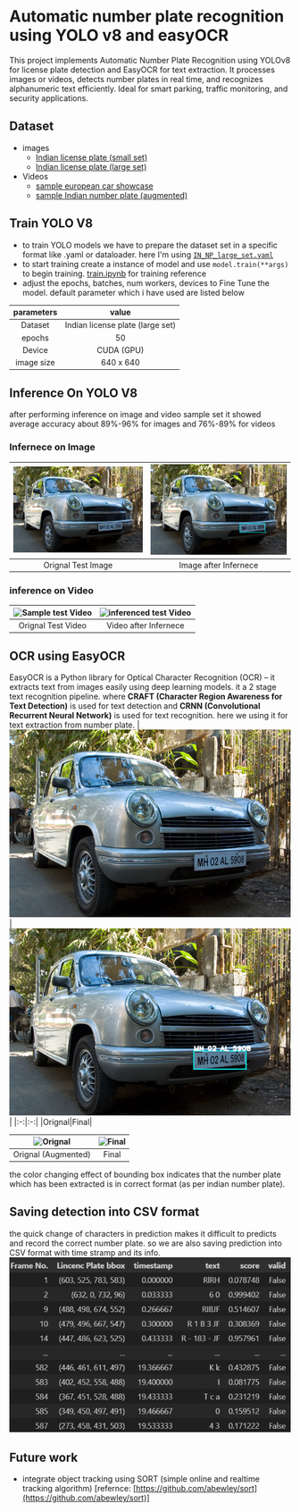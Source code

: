 # Automatic number plate recognition using YOLO v8 and easyOCR
This project implements Automatic Number Plate Recognition using YOLOv8 for license plate detection and EasyOCR for text extraction.
It processes images or videos, detects number plates in real time, and recognizes alphanumeric text efficiently.
Ideal for smart parking, traffic monitoring, and security applications.
<!-- no need sort.py but check once -->

 
## Dataset
- images
    - [Indian license plate (small set)](https://www.kaggle.com/datasets/saisirishan/indian-vehicle-dataset?select=State-wise_OLX)
    - [Indian license plate (large set)](https://www.kaggle.com/datasets/gauravsanwal/indian-license-plate)          
    <!--downloaded in Dataset folder in D drive-->
- Videos
    - [sample european car showcase](./dataset/video/demo.mp4) 
    - [sample Indian number plate (augmented)](./dataset/video/IND_demo.mp4) 
    <!-- - [traffic video](https://www.youtube.com/watch?v=MNn9qKG2UFI&list=PLcQZGj9lFR7y5WikozDSrdk6UCtAnM9mB) -->

## Train YOLO V8
- to train YOLO models we have to prepare the dataset set in a specific format like .yaml or dataloader. here I'm using [`IN_NP_large_set.yaml`](./dataset/IN_NP_large_set.yaml) 
- to start training create a instance of model and use `model.train(**args)` to begin training. [train.ipynb](./Model/train.ipynb) for training reference
- adjust the epochs, batches, num workers, devices to Fine Tune the model. default parameter which i have used are listed below

|parameters|value|
|:-:|:-:|
|Dataset|Indian license plate (large set)|
|epochs|50|
|Device|CUDA (GPU)|
|image size|640 x 640|

## Inference On YOLO V8
after performing inference on image and video sample set it showed average accuracy about 89%-96% for images and 76%-89% for videos
### Infernece on Image

|![Sample test image](./dataset/images/test1.jpg)|![inferenced test image](./assests/images/image_inference.png)|
|:-:|:-:|
|Orignal Test Image|Image after Infernece|

### inference on Video
|![Sample test Video](./assests/video/gif/demo.gif)|![inferenced test Video](./assests/video/gif/demo_inference.gif)|
|:-:|:-:|
|Orignal Test Video|Video after Infernece|

## OCR using EasyOCR
EasyOCR is a Python library for Optical Character Recognition (OCR) – it extracts text from images easily using deep learning models. it a 2 stage text recognition pipeline. where **CRAFT (Character Region Awareness for Text Detection)** is used for text detection and  **CRNN (Convolutional Recurrent Neural Network)** is used for text recognition. here we using it for text extraction from number plate.
|![Orignal](./dataset/images/test1.jpg)|![Final](./assests/images/final.png)|
|:-:|:-:|
|Orignal|Final|

|![Orignal](./assests/video/gif/argumented_sample.gif)|![Final](./assests/video/gif/Final.gif)|
|:-:|:-:|
|Orignal (Augmented)|Final|

the color changing effect of bounding box indicates that the number plate which has been extracted is in correct format (as per indian number plate).

## Saving detection into CSV format
the quick change of characters in prediction makes it difficult to predicts and record the correct number plate. so we are also saving prediction into CSV format with time stramp and its info.
![CSV Report](./assests/images/CSV_report.png)

## Future work
- integrate object tracking using SORT (simple online and realtime tracking algorithm) [refernce:  [https://github.com/abewley/sort](https://github.com/abewley/sort)]